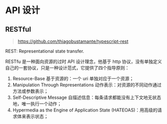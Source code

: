 # API 设计

## RESTful

> https://github.com/thiagobustamante/typescript-rest

REST: Representational state transfer.

 RESTfu 是一种面向资源的过时 API 设计理念，他基于 http 协议，没有单独定义自己的一套协议，只是一种设计范式，它提供了四个指导原则：

1. Resource-Base 基于资源的：一个 uri 单独对应于一个资源；
2. Manipulation Through Representations 动作表示：对资源的不同动作通过方法或参数表示；
3. Self-Descriptive Message 自描述信息：每条请求都能没有上下文地无状态地，唯一执行一个动作；
4. Hypermedia as the Engine of Application State (HATEOAS)：用高级的请求体来表示状态；

